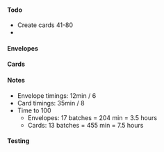 

#### Todo
- Create cards 41-80
-  


#### Envelopes

#### Cards

#### Notes
- Envelope timings: 12min / 6
- Card timings: 35min / 8
- Time to 100
	- Envelopes: 17 batches = 204 min = 3.5 hours
	- Cards: 13 batches = 455 min = 7.5 hours 
#### Testing

